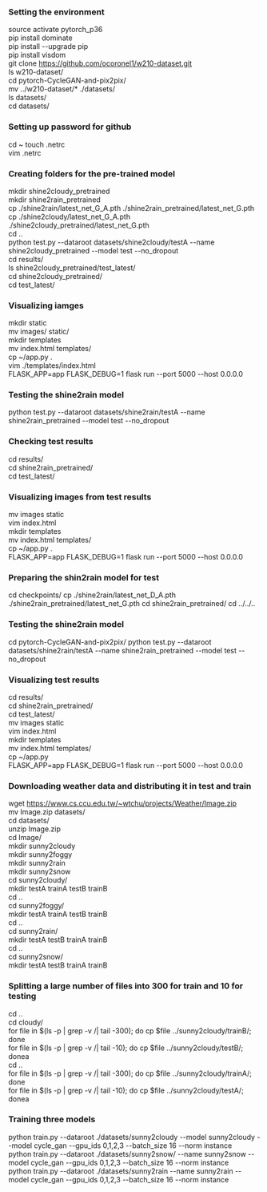 ### Setting the environment
source activate pytorch_p36  
pip install dominate  
pip install --upgrade pip  
pip install visdom  
git clone https://github.com/ocoronel1/w210-dataset.git  
ls w210-dataset/  
cd pytorch-CycleGAN-and-pix2pix/  
mv ../w210-dataset/* ./datasets/  
ls datasets/  
cd datasets/  


### Setting up password for github 
cd ~ 
touch .netrc  
vim .netrc   

### Creating folders for the pre-trained model
mkdir shine2cloudy_pretrained  
mkdir shine2rain_pretrained  
cp ./shine2rain/latest_net_G_A.pth ./shine2rain_pretrained/latest_net_G.pth  
cp ./shine2cloudy/latest_net_G_A.pth ./shine2cloudy_pretrained/latest_net_G.pth  
cd ..  
python test.py --dataroot datasets/shine2cloudy/testA --name shine2cloudy_pretrained --model test --no_dropout  
cd results/  
ls shine2cloudy_pretrained/test_latest/  
cd shine2cloudy_pretrained/  
cd test_latest/  

### Visualizing iamges
mkdir static  
mv images/ static/  
mkdir templates  
mv index.html templates/  
cp ~/app.py .  
vim ./templates/index.html   
FLASK_APP=app FLASK_DEBUG=1 flask run --port 5000 --host 0.0.0.0  

### Testing the shine2rain model   
python test.py --dataroot datasets/shine2rain/testA --name shine2rain_pretrained --model test --no_dropout  

### Checking test results
cd results/  
cd shine2rain_pretrained/  
cd test_latest/  

### Visualizing images from test results
mv images static  
vim index.html  
mkdir templates  
mv index.html templates/  
cp ~/app.py .  
FLASK_APP=app FLASK_DEBUG=1 flask run --port 5000 --host 0.0.0.0  


### Preparing the shin2rain model for test
cd checkpoints/
cp ./shine2rain/latest_net_D_A.pth ./shine2rain_pretrained/latest_net_G.pth
cd shine2rain_pretrained/
cd ../../..


### Testing the shine2rain model
cd pytorch-CycleGAN-and-pix2pix/
python test.py --dataroot datasets/shine2rain/testA --name shine2rain_pretrained --model test --no_dropout


### Visualizing test results  
cd results/  
cd shine2rain_pretrained/  
cd test_latest/  
mv images static  
vim index.html   
mkdir templates  
mv index.html templates/  
cp ~/app.py   
FLASK_APP=app FLASK_DEBUG=1 flask run --port 5000 --host 0.0.0.0

### Downloading weather data and distributing it in test and train
wget https://www.cs.ccu.edu.tw/~wtchu/projects/Weather/Image.zip  
mv Image.zip datasets/  
cd datasets/  
unzip Image.zip   
cd Image/  
mkdir sunny2cloudy  
mkdir sunny2foggy  
mkdir sunny2rain  
mkdir sunny2snow  
cd sunny2cloudy/  
mkdir testA trainA testB trainB  
cd ..  
cd sunny2foggy/  
mkdir testA trainA testB trainB  
cd ..  
cd sunny2rain/  
mkdir testA testB trainA trainB  
cd ..  
cd sunny2snow/  
mkdir testA testB trainA trainB  

### Splitting a large number of files into 300 for train and 10 for testing
cd ..  
cd cloudy/  
for file in $(ls -p | grep -v /| tail -300); do cp $file ../sunny2cloudy/trainB/; done    
for file in $(ls -p | grep -v /| tail -10); do cp $file ../sunny2cloudy/testB/; donea   
cd ..  
for file in $(ls -p | grep -v /| tail -300); do cp $file ../sunny2cloudy/trainA/; done    
for file in $(ls -p | grep -v /| tail -10); do cp $file ../sunny2cloudy/testA/; donea    

### Training three models
python train.py --dataroot ./datasets/sunny2cloudy --model sunny2cloudy --model cycle_gan --gpu_ids 0,1,2,3 --batch_size 16 --norm instance  
python train.py --dataroot ./datasets/sunny2snow/ --name sunny2snow --model cycle_gan --gpu_ids 0,1,2,3 --batch_size 16 --norm instance  
python train.py --dataroot ./datasets/sunny2rain --name sunny2rain --model cycle_gan --gpu_ids 0,1,2,3 --batch_size 16 --norm instance  

